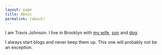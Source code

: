 ```yaml
---
layout: page
title: About
permalink: /about/
---
```


I am Travis Johnson. I live in Brooklyn with [my wife](http://rljart.com), [son](https://www.instagram.com/explore/tags/kennethgunnerjohnson/) and [dog](https://www.facebook.com/Crusher-176958435691240/). 

I always start blogs and never keep them up. This one will probably not be an exception.
